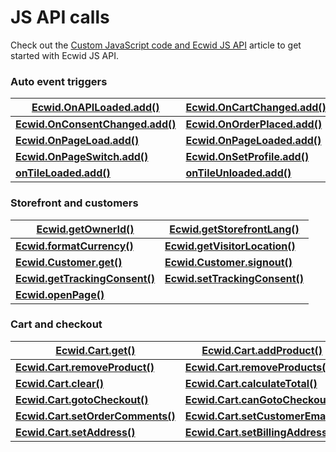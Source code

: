 # JS API calls

Check out the [Custom JavaScript code and Ecwid JS API](https://app.gitbook.com/s/aRJpOy0U8IpbjUfcox4D/get-started/storefront-customization-options#custom-javascript-code-and-ecwid-js-api "mention") article to get started with Ecwid JS API.

### Auto event triggers

| [**Ecwid.OnAPILoaded.add()**](https://app.gitbook.com/s/aRJpOy0U8IpbjUfcox4D/get-started/quickstart-customize-storefront-with-ecwid-js-api#step-3-initialize-ecwid-js-api-in-the-file) | [**Ecwid.OnCartChanged.add()**](https://app.gitbook.com/s/aRJpOy0U8IpbjUfcox4D/track-storefront-events/cart-details-are-changed-event) |
| -------------------------------------------------------------------------------------------------------------------------------------------------------------------------------------- | -------------------------------------------------------------------------------------------------------------------------------------- |
| [**Ecwid.OnConsentChanged.add()**](https://app.gitbook.com/s/aRJpOy0U8IpbjUfcox4D/manage-customers-on-the-storefront/manage-customers-cookie-consent#track-changes-in-consent-value)   | [**Ecwid.OnOrderPlaced.add()**](https://app.gitbook.com/s/aRJpOy0U8IpbjUfcox4D/track-storefront-events/new-order-is-placed-event)      |
| [**Ecwid.OnPageLoad.add()**](https://app.gitbook.com/s/aRJpOy0U8IpbjUfcox4D/track-storefront-events/page-is-loaded-events)                                                             | [**Ecwid.OnPageLoaded.add()**](https://app.gitbook.com/s/aRJpOy0U8IpbjUfcox4D/track-storefront-events/page-is-loaded-events)           |
| [**Ecwid.OnPageSwitch.add()**](https://app.gitbook.com/s/aRJpOy0U8IpbjUfcox4D/track-storefront-events)                                                                                 | [**Ecwid.OnSetProfile.add()**](https://app.gitbook.com/s/aRJpOy0U8IpbjUfcox4D/track-storefront-events/customer-logged-in-event)        |
| [**onTileLoaded.add()**](https://app.gitbook.com/s/aRJpOy0U8IpbjUfcox4D/track-storefront-events/instant-site-section-load-events)                                                      | [**onTileUnloaded.add()**](https://app.gitbook.com/s/aRJpOy0U8IpbjUfcox4D/track-storefront-events/instant-site-section-load-events)    |

### Storefront and customers

| [**Ecwid.getOwnerId()**](https://app.gitbook.com/s/aRJpOy0U8IpbjUfcox4D/get-storefront-details/get-ecwid-store-id)                                                           | [**Ecwid.getStorefrontLang()**](https://app.gitbook.com/s/aRJpOy0U8IpbjUfcox4D/get-storefront-details/get-storefront-language-and-currency)                                            |
| ---------------------------------------------------------------------------------------------------------------------------------------------------------------------------- | -------------------------------------------------------------------------------------------------------------------------------------------------------------------------------------- |
| [**Ecwid.formatCurrency()**](https://app.gitbook.com/s/aRJpOy0U8IpbjUfcox4D/get-storefront-details/get-storefront-language-and-currency)                                     | [**Ecwid.getVisitorLocation()**](https://app.gitbook.com/s/aRJpOy0U8IpbjUfcox4D/get-storefront-details/get-visitor-location)                                                           |
| [**Ecwid.Customer.get()**](https://app.gitbook.com/s/aRJpOy0U8IpbjUfcox4D/manage-customers-on-the-storefront/get-logged-in-customers-details)                                | [**Ecwid.Customer.signout()**](https://app.gitbook.com/s/aRJpOy0U8IpbjUfcox4D/manage-customers-on-the-storefront/log-out-customer)                                                     |
| [**Ecwid.getTrackingConsent()**](https://app.gitbook.com/s/aRJpOy0U8IpbjUfcox4D/manage-customers-on-the-storefront/manage-customers-cookie-consent#get-users-cookie-consent) | [**Ecwid.setTrackingConsent()**](https://app.gitbook.com/s/aRJpOy0U8IpbjUfcox4D/manage-customers-on-the-storefront/manage-customers-cookie-consent#set-cookie-consent-with-javascript) |
| [**Ecwid.openPage()**](https://app.gitbook.com/s/aRJpOy0U8IpbjUfcox4D/open-page-on-the-storefront)                                                                           |                                                                                                                                                                                        |

### Cart and checkout

| [**Ecwid.Cart.get()**](https://app.gitbook.com/s/aRJpOy0U8IpbjUfcox4D/manage-cart-and-checkout/get-cart-details)                                    | [**Ecwid.Cart.addProduct()**](https://app.gitbook.com/s/aRJpOy0U8IpbjUfcox4D/manage-cart-and-checkout/add-product-to-the-cart)                             |
| --------------------------------------------------------------------------------------------------------------------------------------------------- | ---------------------------------------------------------------------------------------------------------------------------------------------------------- |
| [**Ecwid.Cart.removeProduct()**](https://app.gitbook.com/s/aRJpOy0U8IpbjUfcox4D/manage-cart-and-checkout/remove-products-from-the-cart)             | [**Ecwid.Cart.removeProducts(\[\])**](https://app.gitbook.com/s/aRJpOy0U8IpbjUfcox4D/manage-cart-and-checkout/remove-products-from-the-cart)               |
| [**Ecwid.Cart.clear()**](https://app.gitbook.com/s/aRJpOy0U8IpbjUfcox4D/manage-cart-and-checkout/fully-clear-the-cart)                              | [**Ecwid.Cart.calculateTotal()**](https://app.gitbook.com/s/aRJpOy0U8IpbjUfcox4D/manage-cart-and-checkout/calculate-cart-details)                          |
| [**Ecwid.Cart.gotoCheckout()**](https://app.gitbook.com/s/aRJpOy0U8IpbjUfcox4D/manage-cart-and-checkout/send-customer-to-the-checkout)              | [**Ecwid.Cart.canGotoCheckout()**](https://app.gitbook.com/s/aRJpOy0U8IpbjUfcox4D/manage-cart-and-checkout/send-customer-to-the-checkout)                  |
| [**Ecwid.Cart.setOrderComments()**](https://app.gitbook.com/s/aRJpOy0U8IpbjUfcox4D/manage-cart-and-checkout/set-customers-comments-for-order)       | [**Ecwid.Cart.setCustomerEmail()**](https://app.gitbook.com/s/aRJpOy0U8IpbjUfcox4D/manage-cart-and-checkout/set-customers-email-for-the-checkout)          |
| [**Ecwid.Cart.setAddress()**](https://app.gitbook.com/s/aRJpOy0U8IpbjUfcox4D/manage-cart-and-checkout/set-customers-shipping-and-billing-addresses) | [**Ecwid.Cart.setBillingAddress()**](https://app.gitbook.com/s/aRJpOy0U8IpbjUfcox4D/manage-cart-and-checkout/set-customers-shipping-and-billing-addresses) |
